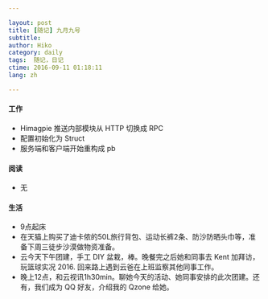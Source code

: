 ```yaml
---

layout: post  
title: [随记] 九月九号  
subtitle:   
author: Hiko  
category: daily
tags:  随记，日记 
ctime: 2016-09-11 01:18:11  
lang: zh  

---
```


#### 工作

- Himagpie 推送内部模块从 HTTP 切换成 RPC
- 配置初始化为 Struct
- 服务端和客户端开始重构成 pb

#### 阅读

- 无

#### 生活

- 9点起床
- 在天猫上购买了迪卡侬的50L旅行背包、运动长裤2条、防沙防晒头巾等，准备下周三徒步沙漠做物资准备。
- 云今天下午团建，手工 DIY 盆栽，棒。晚餐完之后她和同事去 Kent 加拜访，玩篮球实况 2016. 回来路上遇到云爸在上班监察其他同事工作。
- 晚上12点，和云视讯1h30min。聊她今天的活动、她同事安排的此次团建。还有，我们成为 QQ 好友，介绍我的 Qzone 给她。